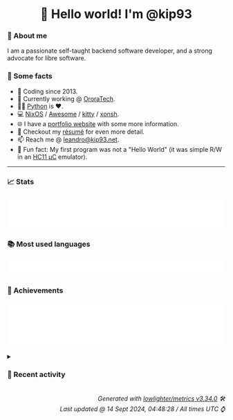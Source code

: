 <!-- README template, populated using this action:
     https://github.com/kip93/kip93/blob/main/.github/workflows/readme.yml. -->

<h1 align="center">👋 Hello world! I'm @kip93</h1> <!-- LOGIN => username -->

### 👤 About me

I am a passionate self-taught backend software developer, and a strong advocate for libre software.


### 💬 Some facts

* 📅 Coding since 2013.
* 💼 Currently working @ [OroraTech](https://ororatech.com/).
* 👨‍💻 [Python](https://github.com/search?q=user%3Akip93&l=python) is ❤️. <!-- LOGIN => username -->
* 💻 [NixOS](https://github.com/NixOS/) /
     [Awesome](https://github.com/awesomeWM/) /
     [kitty](https://github.com/kovidgoyal/kitty/) /
     [xonsh](https://github.com/xonsh/).
* 🌐 I have a [portfolio website](https://kip93.net/) with some more information.
* 📝 Checkout my [résumé](https://kip93.net/resume/) for even more detail.
* 📫 Reach me @ [leandro@kip93.net](mailto:leandro@kip93.net).
* 🎲 Fun fact: My first program was not a "Hello World" (it was simple R/W in an [HC11 µC](https://en.wikipedia.org/wiki/68HC11) emulator).


-----------------------------------------------------------------------------------------------------------------------


### 📈 Stats

![](./stats.svg)


### 📚 Most used languages <!-- by percentage, in decreasing order -->

![](./languages.svg)


### 🏅 Achievements

![](./achievements.svg)


<details> <!-- Last activity -->
<!-- Almost verbatim copy of https://github.com/lowlighter/metrics/blob/latest/source/templates/markdown/partials/activity.ejs, but restructured to be foldable. -->
<summary><h3>📰 Recent activity</h3></summary>

* 🌟 Starred [openKolibri/halo-90](https://github.com/openKolibri/halo-90)
  * *On 11 Sept 2024, 18:15:21*
* 🌟 Starred [astro/deadnix](https://github.com/astro/deadnix)
  * *On 9 Sept 2024, 17:47:01*
* 🌟 Starred [Jovian-Experiments/Jovian-NixOS](https://github.com/Jovian-Experiments/Jovian-NixOS)
  * *On 31 Aug 2024, 16:53:35*
* 🌟 Starred [Ttanasart-pt/Pixel-Composer](https://github.com/Ttanasart-pt/Pixel-Composer)
  * *On 31 Aug 2024, 10:40:18*
</details>


<h6 align="right"><em>
    Generated with <a href="https://github.com/lowlighter/metrics/tree/latest/">lowlighter/metrics v3.34.0</a> 🛠️<br> <!-- VERSION => MAJOR.minor.patch -->
    Last updated @ 14 Sept 2024, 04:48:28 / All times UTC ⌚ <!-- meta.generated => DD/MM/YYYY, hh:mm -->
</em></h6>
